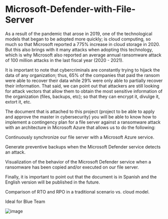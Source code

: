 # Microsoft-Defender-with-File-Server
As a result of the pandemic that arose in 2019, one of the technological models that began to be adopted more quickly; is cloud computing, so much so that Microsoft reported a 775% increase in cloud storage in 2020. But this also brings with it many attacks when adopting this technology, which is why Microsoft also reported an average annual ransomware attack of 100 million attacks in the last fiscal year (2020 - 2021).

It is important to note that cybercriminals are constantly trying to hijack the data of any organization; thus, 65% of the companies that paid the ransom were able to recover their data while 29% were only able to partially recover their information. That said, we can point out that attackers are still looking for attack vectors that allow them to obtain the most sensitive information of the organization (files, backups, etc); so that they can encrypt it, divulge it, extort it, etc.

The document that is attached to this project (project to be able to apply and approve the master in cybersecurity) you will be able to know how to implement a contingency plan for a file server against a ransomware attack with an architecture in Microsoft Azure that allows us to do the following:

Continuously synchronize our file server with a Microsoft Azure service.

Generate preventive backups when the Microsoft Defender service detects an attack.

Visualization of the behavior of the Microsoft Defender service when a ransomware has been copied and/or executed on our file server.

Finally, it is important to point out that the document is in Spanish and the English version will be published in the future.

Comparison of RTO and RPO in a traditional scenario vs. cloud model.

Ideal for Blue Team

![image](https://user-images.githubusercontent.com/70595400/182099541-c7df9ecb-2ddb-42ca-9af3-d612dfc5d1fe.png)
